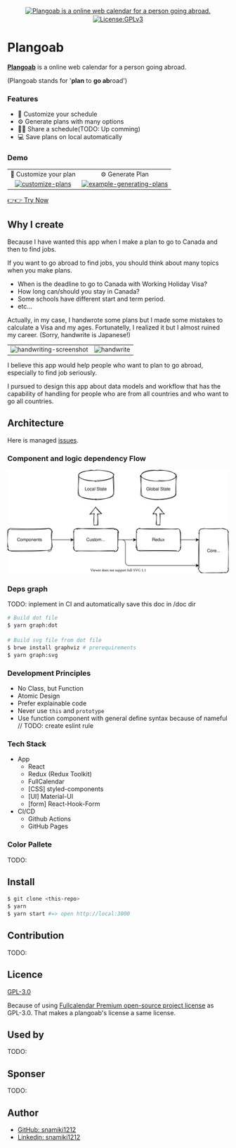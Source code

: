 <p align="center">
  <a href="https://plangoab.snamiki1212.vercel.app">
	  <img alt="Plangoab is a online web calendar for a person going abroad." src="https://user-images.githubusercontent.com/26793088/107297947-404e2a80-6a29-11eb-92ec-cce1d5c50a6e.png">
  </a>
  <a href="https://github.com/snamiki1212/plangoab/blob/master/LICENSE.md">
    <img src="https://img.shields.io/badge/License-GPLv3-blue.svg" alt="License:GPLv3" align="center">
  </a>
</p>

# Plangoab

<b><a href="https://plangoab.snamiki1212.vercel.app">Plangoab</a></b> is a online web calendar for a person going abroad.

(Plangoab stands for '<b>plan</b> to <b>go ab</b>road')

### Features

- 📝 Customize your schedule
- ⚙️ Generate plans with many options
- 💁‍♂️ Share a schedule(TODO: Up comming)
- 💻 Save plans on local automatically

### Demo

<table align="center">
  <tr align="center">
    <td>
      <span>📝 Customize your plan</span>
    </td>
    <td>
      <span>⚙️ Generate Plan</span>
    </td>
  </tr>
  <tr align="center">
    <td>
      <a href="https://plangoab.snamiki1212.vercel.app">
        <img
        src="https://user-images.githubusercontent.com/26793088/109248982-b37ecd00-779b-11eb-835a-21ba4d9e9e92.gif"
        alt="customize-plans">
      </a>
    </td>
    <td>
      <a href="https://plangoab.snamiki1212.vercel.app">
        <img src="https://user-images.githubusercontent.com/26793088/109247952-b8428180-7799-11eb-906f-44156c01746c.gif"
        alt="example-generating-plans">
      </a>
    </td>
  </tr>
</table>

[👉👉 Try Now](https://plangoab.snamiki1212.vercel.app)

## Why I create

Because I have wanted this app when I make a plan to go to Canada and then to find jobs.

If you want to go abroad to find jobs, you should think about many topics when you make plans.

- When is the deadline to go to Canada with Working Holiday Visa?
- How long can/should you stay in Canada?
- Some schools have different start and term period.
- etc...

Actually, in my case, I handwrote some plans but I made some mistakes to calculate a Visa and my ages. Fortunatelly, I realized it but I almost ruined my career. (Sorry, handwrite is Japanese!)

<table>
  <tr>
    <td>
      <img alt="handwriting-screenshot" src="https://user-images.githubusercontent.com/26793088/109250828-33f2fd00-779f-11eb-8bb8-0bb8fedd0787.png">
    </td>
    <td>
      <img alt="handwrite" src="https://user-images.githubusercontent.com/26793088/109252814-44a57200-77a3-11eb-99c0-94c3ccfc8f9a.png">
    </td>
  </tr>
</table>

I believe this app would help people who want to plan to go abroad, especially to find job seriously.

I pursued to design this app about data models and workflow that has the capability of handling for people who are from all countries and who want to go all countries.

## Architecture

Here is managed [issues](https://github.com/snamiki1212/plangoab/issues/11).

### Component and logic dependency Flow

<img src="./DATA_FLOW.svg" alt="DATA_FLOW">

### Deps graph

TODO: inplement in CI and automatically save this doc in /doc dir

```zsh
# Build dot file
$ yarn graph:dot

# Build svg file from dot file
$ brwe install graphviz # prerequirements
$ yarn graph:svg
```

### Development Principles

- No Class, but Function
- Atomic Design
- Prefer explainable code
- Never use `this` and `prototype`
- Use function component with general define syntax because of nameful // TODO: create eslint rule

### Tech Stack

- App
  - React
  - Redux (Redux Toolkit)
  - FullCalendar
  - [CSS] styled-components
  - [UI] Material-UI
  - [form] React-Hook-Form
- CI/CD
  - Github Actions
  - GitHub Pages

### Color Pallete

TODO:

## Install

```zsh
$ git clone <this-repo>
$ yarn
$ yarn start #=> open http://local:3000
```

## Contribution

TODO:

## Licence

[GPL-3.0](https://github.com/snamiki1212/plangoab/blob/master/LICENSE.md)

Because of using [Fullcalendar Premium open-source project license](https://fullcalendar.io/license) as GPL-3.0. That makes a plangoab's license a same license.

## Used by

TODO:

## Sponser

TODO:

## Author

- [GitHub: snamiki1212](https://github.com/snamiki1212)
- [Linkedin: snamiki1212](https://www.linkedin.com/in/snamiki1212/)
